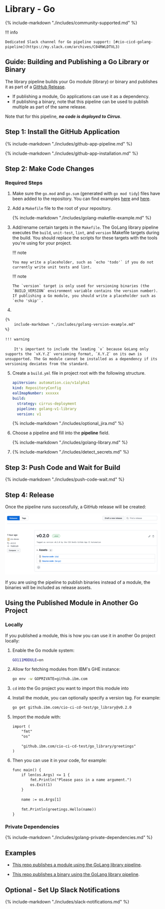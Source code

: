 # Library - Go

{%
       include-markdown "./includes/community-supported.md"
%}

!!! info

    Dedicated Slack channel for Go pipeline support: [#cio-cicd-golang-pipeline](https://my.slack.com/archives/C04RWLDTVL3)

## Guide: Building and Publishing a Go Library or Binary

The library pipeline builds your Go module (library) or binary and publishes it as part of a [GitHub Release](https://docs.github.com/en/repositories/releasing-projects-on-github/about-releases).

- If publishing a module, Go applications can use it as a dependency.
- If publishing a binary, note that this pipeline can be used to publish multiple as part of the same release.

Note that for this pipeline, _**no code is deployed to Cirrus**_.

## Step 1: Install the GitHub Application

{%
    include-markdown "./includes/github-app-pipeline.md"
%}

{%
    include-markdown "./includes/github-app-installation.md"
%}

## Step 2: Make Code Changes

### Required Steps

1.  Make sure the `go.mod` and `go.sum` (generated with `go mod tidy`) files have been added to the repository. You can find examples [here](https://github.ibm.com/cio-ci-cd-test/go-library/blob/main/go.mod) and [here](https://github.ibm.com/cio-ci-cd-test/go-library/blob/main/go.sum).

2.  Add a `Makefile` file to the root of your repository.

    {%
        include-markdown "./includes/golang-makefile-example.md"
    %}

3.  Add/rename certain targets in the `Makefile`. The GoLang library pipeline executes the `build`, `unit-test`, `lint`, and `version` Makefile targets during the build. You should replace the scripts for these targets with the tools you're using for your project.

    !!! note

        You may write a placeholder, such as `echo 'todo'` if you do not currently write unit tests and lint.

    !!! note

        The `version` target is only used for versioning binaries (the `BUILD_VERSION` environment variable contains the version number). If publishing a Go module, you should write a placeholder such as `echo 'skip'`.

4. 
    
    {%
        include-markdown "./includes/golang-version-example.md"
    %}

    !!! warning

        It's important to include the leading `v` because GoLang only supports the `vX.Y.Z` versioning format, `X.Y.Z` on its own is unsupported. The Go module cannot be installed as a dependency if its versioning deviates from the standard.

5.  Create a `build.yml` file in project root with the following structure.

    ```yaml
    apiVersion: automation.cio/v1alpha1
    kind: RepositoryConfig
    ealImapNumber: xxxxxx
    build:
      strategy: cirrus-deployment
      pipeline: golang-v1-library
      version: v1
    ```

    {%
        include-markdown "./includes/optional_jira.md"
    %}

6.  Choose a pipeline and fill into the **pipeline** field.

    {%
        include-markdown "./includes/golang-library.md"
    %}

7.  {%
       include-markdown "./includes/detect_secrets.md"
    %}

## Step 3: Push Code and Wait for Build

{%
  include-markdown "./includes/push-code-wait.md"
%}

## Step 4: Release

Once the pipeline runs successfully, a GitHub release will be created:

![GitHub Screen Capture](images/golang-library.png)

If you are using the pipeline to publish binaries instead of a module, the binaries will be included as release assets.

## Using the Published Module in Another Go Project

### Locally

If you published a module, this is how you can use it in another Go project locally:

1.  Enable the Go module system:
    ```bash
    GO111MODULE=on
    ```
2.  Allow for fetching modules from IBM's GHE instance:
    ```bash
    go env -w GOPRIVATE=github.ibm.com
    ```
3.  `cd` into the Go project you want to import this module into
4.  Install the module, you can optionally specify a version tag. For example:
    ```bash
    go get github.ibm.com/cio-ci-cd-test/go_library@v0.2.0
    ```
5.  Import the module with:

    ```golang
    import (
        "fmt"
        "os"

        "github.ibm.com/cio-ci-cd-test/go_library/greetings"
    )
    ```

6.  Then you can use it in your code, for example:

    ```golang
    func main() {
        if len(os.Args) <= 1 {
            fmt.Println("Please pass in a name argument.")
            os.Exit(1)
        }

        name := os.Args[1]

        fmt.Println(greetings.Hello(name))
    }
    ```

### Private Dependencies

{%
    include-markdown "./includes/golang-private-dependencies.md"
%}

## Examples

- [This repo publishes a module using the GoLang library pipeline](https://github.ibm.com/cio-ci-cd-test/go_library).

- [This repo publishes a binary using the GoLang library pipeline](https://github.ibm.com/cio-ci-cd-test/go-binary).


## Optional - Set Up Slack Notifications

{%
    include-markdown "./includes/slack-notifications.md"
%}
